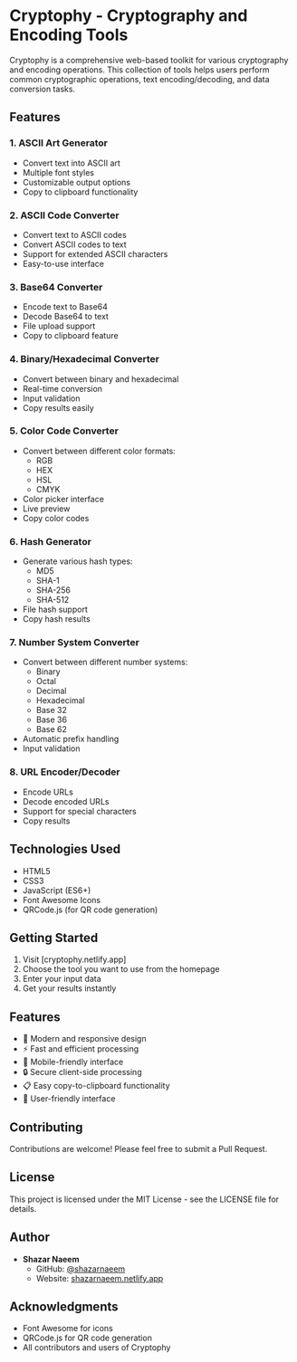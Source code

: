 ﻿# Cryptophy - Cryptography and Encoding Tools

Cryptophy is a comprehensive web-based toolkit for various cryptography and encoding operations. This collection of tools helps users perform common cryptographic operations, text encoding/decoding, and data conversion tasks.

## Features

### 1. ASCII Art Generator
- Convert text into ASCII art
- Multiple font styles
- Customizable output options
- Copy to clipboard functionality

### 2. ASCII Code Converter
- Convert text to ASCII codes
- Convert ASCII codes to text
- Support for extended ASCII characters
- Easy-to-use interface

### 3. Base64 Converter
- Encode text to Base64
- Decode Base64 to text
- File upload support
- Copy to clipboard feature

### 4. Binary/Hexadecimal Converter
- Convert between binary and hexadecimal
- Real-time conversion
- Input validation
- Copy results easily

### 5. Color Code Converter
- Convert between different color formats:
  - RGB
  - HEX
  - HSL
  - CMYK
- Color picker interface
- Live preview
- Copy color codes

### 6. Hash Generator
- Generate various hash types:
  - MD5
  - SHA-1
  - SHA-256
  - SHA-512
- File hash support
- Copy hash results

### 7. Number System Converter
- Convert between different number systems:
  - Binary
  - Octal
  - Decimal
  - Hexadecimal
  - Base 32
  - Base 36
  - Base 62
- Automatic prefix handling
- Input validation

### 8. URL Encoder/Decoder
- Encode URLs
- Decode encoded URLs
- Support for special characters
- Copy results

## Technologies Used

- HTML5
- CSS3
- JavaScript (ES6+)
- Font Awesome Icons
- QRCode.js (for QR code generation)

## Getting Started

1. Visit [cryptophy.netlify.app]
2. Choose the tool you want to use from the homepage
3. Enter your input data
4. Get your results instantly

## Features

- 🎨 Modern and responsive design
- ⚡ Fast and efficient processing
- 📱 Mobile-friendly interface
- 🔒 Secure client-side processing
- 📋 Easy copy-to-clipboard functionality
- 🎯 User-friendly interface

## Contributing

Contributions are welcome! Please feel free to submit a Pull Request.

## License

This project is licensed under the MIT License - see the LICENSE file for details.

## Author

- **Shazar Naeem**
  - GitHub: [@shazarnaeem](https://github.com/shazarnaeem)
  - Website: [shazarnaeem.netlify.app](shazarnaeem.netlify.app)

## Acknowledgments

- Font Awesome for icons
- QRCode.js for QR code generation
- All contributors and users of Cryptophy
